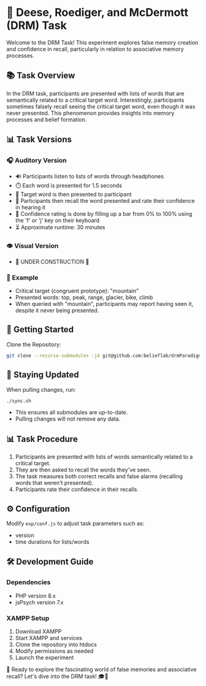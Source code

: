 # 🧠 Deese, Roediger, and McDermott (DRM) Task

Welcome to the DRM Task! This experiment explores false memory creation and confidence in recall, particularly in relation to associative memory processes.

## 📚 Task Overview

In the DRM task, participants are presented with lists of words that are semantically related to a critical target word. Interestingly, participants sometimes falsely recall seeing the critical target word, even though it was never presented. This phenomenon provides insights into memory processes and belief formation.

## 📊 Task Versions

### 🎧 Auditory Version
* 🔊 Participants listen to lists of words through headphones
* ⏱️ Each word is presented for 1.5 seconds
* 🎯 Target word is then presented to participant
* 🤔 Participants then recall the word presented and rate their confidence in hearing it
* 📏 Confidence rating is done by filling up a bar from 0% to 100% using the 'f' or 'j' key on their keyboard
* ⏳ Approximate runtime: 30 minutes

### 👁️ Visual Version
* 🚧 UNDER CONSTRUCTION 🚧

### 🎯 Example

- Critical target (congruent prototype): "mountain"
- Presented words: top, peak, range, glacier, bike, climb
- When queried with "mountain", participants may report having seen it, despite it never being presented.

## 🚀 Getting Started

Clone the Repository:

```bash
git clone --recurse-submodules -j4 git@github.com:belieflab/drmParadigm.git && cd drmParadigm && git submodule foreach --recursive 'git checkout $(git config -f $toplevel/.gitmodules submodule.$name.branch || echo main)' && git update-index --assume-unchanged exp/conf.js
```

## 🔄 Staying Updated

When pulling changes, run:

```bash
./sync.sh
```

- This ensures all submodules are up-to-date.
- Pulling changes will not remove any data.

## 📊 Task Procedure

1. Participants are presented with lists of words semantically related to a critical target.
2. They are then asked to recall the words they've seen.
3. The task measures both correct recalls and false alarms (recalling words that weren't presented).
4. Participants rate their confidence in their recalls.

## ⚙️ Configuration

Modify `exp/conf.js` to adjust task parameters such as:
- version
- time durations for lists/words 

## 🛠 Development Guide

### Dependencies
- PHP version 8.x
- jsPsych version 7.x

### XAMPP Setup
1. Download XAMPP
2. Start XAMPP and services
3. Clone the repository into htdocs
4. Modify permissions as needed
5. Launch the experiment

🧠 Ready to explore the fascinating world of false memories and associative recall? Let's dive into the DRM task! 🎓💭
